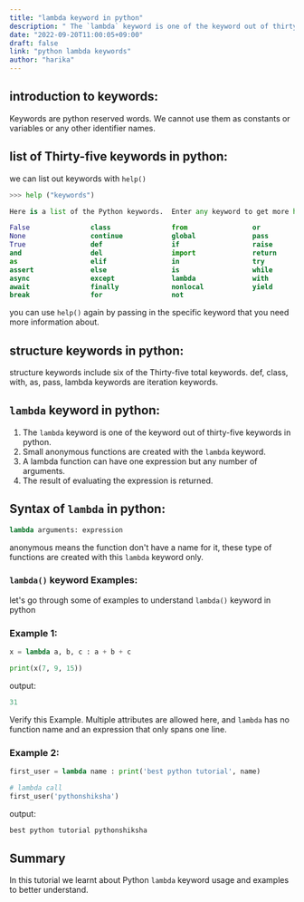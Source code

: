 ```yaml
---
title: "lambda keyword in python"
description: " The `lambda` keyword is one of the keyword out of thirty-five keywords in python"
date: "2022-09-20T11:00:05+09:00"
draft: false
link: "python lambda keywords"
author: "harika"
---
```


## introduction to keywords:
Keywords are python reserved words.
We cannot use them as constants or variables or any other identifier names.

## list of Thirty-five keywords in python:
we can list out keywords with `help()` 
```python
>>> help ("keywords")

Here is a list of the Python keywords.  Enter any keyword to get more help.

False               class               from                or
None                continue            global              pass
True                def                 if                  raise
and                 del                 import              return
as                  elif                in                  try
assert              else                is                  while
async               except              lambda              with
await               finally             nonlocal            yield
break               for                 not                 
```

you can use `help()` again by passing in the specific keyword that you need more information about. 

## structure  keywords in python:
structure keywords include six of the Thirty-five  total keywords.
 def, class, with, as, pass, lambda keywords are iteration keywords.

## `lambda` keyword in python:

1. The `lambda` keyword is one of the keyword out of thirty-five keywords in python.
2. Small anonymous functions are created with the `lambda` keyword.
3. A lambda function can have one expression but any number of arguments.
4. The result of evaluating the expression is returned. 

## Syntax of `lambda` in python:

```python
lambda arguments: expression
```
anonymous means the function don't have a name for it, these type of functions are created with this `lambda` keyword only.

### `lambda()` keyword Examples:

let's go through some of examples to understand `lambda()` keyword in python

### Example 1:
```python
x = lambda a, b, c : a + b + c

print(x(7, 9, 15)) 
```
output:

```python
31
```
Verify this Example.
Multiple attributes are allowed here, and `lambda` has no function name and an expression that only spans one line.

### Example 2:

```python
first_user = lambda name : print('best python tutorial', name)

# lambda call
first_user('pythonshiksha')
```
output:

```python
best python tutorial pythonshiksha
```

## Summary
In this tutorial we learnt about Python `lambda` keyword usage and examples to better understand.